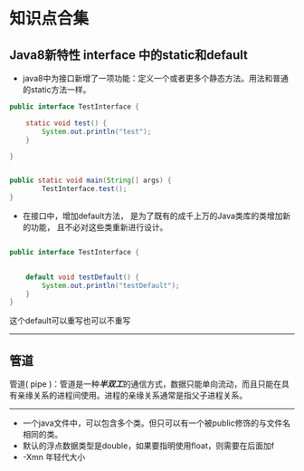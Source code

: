 # 知识点合集

## Java8新特性 interface 中的static和default
+ java8中为接口新增了一项功能：定义一个或者更多个静态方法。用法和普通的static方法一样。
```java
public interface TestInterface {

    static void test() {
        System.out.println("test");
    }

}


public static void main(String[] args) {
        TestInterface.test();
}
```

+ 在接口中，增加default方法， 是为了既有的成千上万的Java类库的类增加新的功能， 且不必对这些类重新进行设计。
```java

public interface TestInterface {
    

    default void testDefault() {
        System.out.println("testDefault");
    }
}
```
这个default可以重写也可以不重写

---
## 管道
管道( pipe )：管道是一种***半双工***的通信方式，数据只能单向流动，而且只能在具有亲缘关系的进程间使用。进程的亲缘关系通常是指父子进程关系。


---
+ 一个java文件中，可以包含多个类。但只可以有一个被public修饰的与文件名相同的类。
+ 默认的浮点数据类型是double，如果要指明使用float，则需要在后面加f
+ -Xmn 年轻代大小